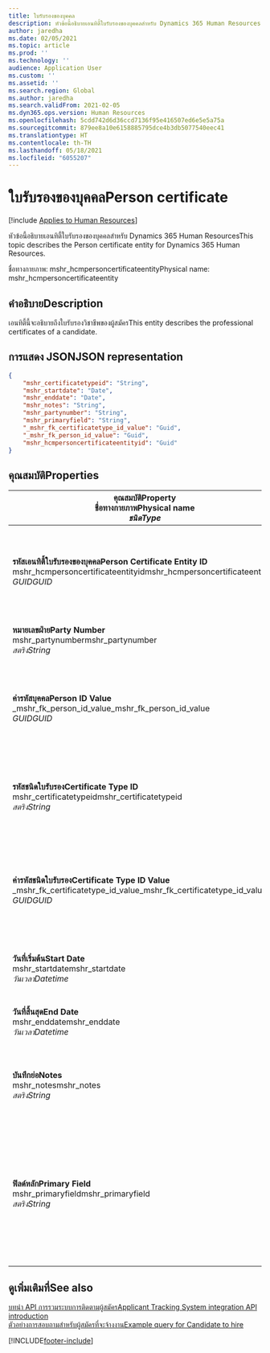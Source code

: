 ```yaml
---
title: ใบรับรองของบุคคล
description: หัวข้อนี้อธิบายเอนทิตี้ใบรับรองของบุคคลสำหรับ Dynamics 365 Human Resources
author: jaredha
ms.date: 02/05/2021
ms.topic: article
ms.prod: ''
ms.technology: ''
audience: Application User
ms.custom: ''
ms.assetid: ''
ms.search.region: Global
ms.author: jaredha
ms.search.validFrom: 2021-02-05
ms.dyn365.ops.version: Human Resources
ms.openlocfilehash: 5cdd742d6d36ccd7136f95e416507ed6e5e5a75a
ms.sourcegitcommit: 879ee8a10e6158885795dce4b3db5077540eec41
ms.translationtype: HT
ms.contentlocale: th-TH
ms.lasthandoff: 05/18/2021
ms.locfileid: "6055207"
---
```

# <a name="person-certificate"></a><span data-ttu-id="ae1fe-103">ใบรับรองของบุคคล</span><span class="sxs-lookup"><span data-stu-id="ae1fe-103">Person certificate</span></span>

[!include [Applies to Human Resources](../includes/applies-to-hr.md)]

<span data-ttu-id="ae1fe-104">หัวข้อนี้อธิบายเอนทิตี้ใบรับรองของบุคคลสำหรับ Dynamics 365 Human Resources</span><span class="sxs-lookup"><span data-stu-id="ae1fe-104">This topic describes the Person certificate entity for Dynamics 365 Human Resources.</span></span>

<span data-ttu-id="ae1fe-105">ชื่อทางกายภาพ: mshr_hcmpersoncertificateentity</span><span class="sxs-lookup"><span data-stu-id="ae1fe-105">Physical name: mshr_hcmpersoncertificateentity</span></span>

## <a name="description"></a><span data-ttu-id="ae1fe-106">คำอธิบาย</span><span class="sxs-lookup"><span data-stu-id="ae1fe-106">Description</span></span>

<span data-ttu-id="ae1fe-107">เอนทิตี้นี้จะอธิบายถึงใบรับรองวิชาชีพของผู้สมัคร</span><span class="sxs-lookup"><span data-stu-id="ae1fe-107">This entity describes the professional certificates of a candidate.</span></span>

## <a name="json-representation"></a><span data-ttu-id="ae1fe-108">การแสดง JSON</span><span class="sxs-lookup"><span data-stu-id="ae1fe-108">JSON representation</span></span>

```json
{
    "mshr_certificatetypeid": "String",
    "mshr_startdate": "Date",
    "mshr_enddate": "Date",
    "mshr_notes": "String",
    "mshr_partynumber": "String",
    "mshr_primaryfield": "String",
    "_mshr_fk_certificatetype_id_value": "Guid",
    "_mshr_fk_person_id_value": "Guid",
    "mshr_hcmpersoncertificateentityid": "Guid"
}
```

## <a name="properties"></a><span data-ttu-id="ae1fe-109">คุณสมบัติ</span><span class="sxs-lookup"><span data-stu-id="ae1fe-109">Properties</span></span>

| <span data-ttu-id="ae1fe-110">คุณสมบัติ</span><span class="sxs-lookup"><span data-stu-id="ae1fe-110">Property</span></span><br><span data-ttu-id="ae1fe-111">**ชื่อทางกายภาพ**</span><span class="sxs-lookup"><span data-stu-id="ae1fe-111">**Physical name**</span></span><br><span data-ttu-id="ae1fe-112">**_ชนิด_**</span><span class="sxs-lookup"><span data-stu-id="ae1fe-112">**_Type_**</span></span> | <span data-ttu-id="ae1fe-113">ใช้</span><span class="sxs-lookup"><span data-stu-id="ae1fe-113">Use</span></span> | <span data-ttu-id="ae1fe-114">คำอธิบาย</span><span class="sxs-lookup"><span data-stu-id="ae1fe-114">Description</span></span> |
| --- | --- | --- |
| <span data-ttu-id="ae1fe-115">**รหัสเอนทิตี้ใบรับรองของบุคคล**</span><span class="sxs-lookup"><span data-stu-id="ae1fe-115">**Person Certificate Entity ID**</span></span><br><span data-ttu-id="ae1fe-116">mshr_hcmpersoncertificateentityid</span><span class="sxs-lookup"><span data-stu-id="ae1fe-116">mshr_hcmpersoncertificateentityid</span></span><br><span data-ttu-id="ae1fe-117">*GUID*</span><span class="sxs-lookup"><span data-stu-id="ae1fe-117">*GUID*</span></span> | <span data-ttu-id="ae1fe-118">อ่านอย่างเดียว</span><span class="sxs-lookup"><span data-stu-id="ae1fe-118">Read-only</span></span><br><span data-ttu-id="ae1fe-119">จำเป็นต้องระบุ</span><span class="sxs-lookup"><span data-stu-id="ae1fe-119">Required</span></span> | <span data-ttu-id="ae1fe-120">ตัวระบุเฉพาะที่ระบบสร้างขึ้นสำหรับเรกคอร์ดเอนทิตี้ใบรับรองของบุคคล</span><span class="sxs-lookup"><span data-stu-id="ae1fe-120">System-generated unique identifier for the person certificate entity record.</span></span> |
| <span data-ttu-id="ae1fe-121">**หมายเลขฝ่าย**</span><span class="sxs-lookup"><span data-stu-id="ae1fe-121">**Party Number**</span></span><br><span data-ttu-id="ae1fe-122">mshr_partynumber</span><span class="sxs-lookup"><span data-stu-id="ae1fe-122">mshr_partynumber</span></span><br><span data-ttu-id="ae1fe-123">*สตริง*</span><span class="sxs-lookup"><span data-stu-id="ae1fe-123">*String*</span></span> | <span data-ttu-id="ae1fe-124">อ่าน/เขียน</span><span class="sxs-lookup"><span data-stu-id="ae1fe-124">Read/write</span></span><br><span data-ttu-id="ae1fe-125">จำเป็นต้องระบุ</span><span class="sxs-lookup"><span data-stu-id="ae1fe-125">Required</span></span> | <span data-ttu-id="ae1fe-126">รหัสฝ่าย (บุคคล) ของผู้สมัคร</span><span class="sxs-lookup"><span data-stu-id="ae1fe-126">The party (person) ID of the candidate.</span></span> |
| <span data-ttu-id="ae1fe-127">**ค่ารหัสบุคคล**</span><span class="sxs-lookup"><span data-stu-id="ae1fe-127">**Person ID Value**</span></span><br><span data-ttu-id="ae1fe-128">_mshr_fk_person_id_value</span><span class="sxs-lookup"><span data-stu-id="ae1fe-128">_mshr_fk_person_id_value</span></span><br><span data-ttu-id="ae1fe-129">*GUID*</span><span class="sxs-lookup"><span data-stu-id="ae1fe-129">*GUID*</span></span> | <span data-ttu-id="ae1fe-130">อ่านอย่างเดียว</span><span class="sxs-lookup"><span data-stu-id="ae1fe-130">Read-only</span></span><br><span data-ttu-id="ae1fe-131">จำเป็นต้องระบุ</span><span class="sxs-lookup"><span data-stu-id="ae1fe-131">Required</span></span><br><span data-ttu-id="ae1fe-132">คีย์นอก: mshr_dirpersonentityid ของ mshr_dirpersonentity</span><span class="sxs-lookup"><span data-stu-id="ae1fe-132">Foreign key: mshr_dirpersonentityid of mshr_dirpersonentity</span></span> | <span data-ttu-id="ae1fe-133">ตัวระบุเฉพาะที่ระบบสร้างขึ้นของเรกคอร์ดเอนทิตี้ฝ่าย (บุคคล)</span><span class="sxs-lookup"><span data-stu-id="ae1fe-133">The system-generated identifier of the party (person) entity record.</span></span> |
| <span data-ttu-id="ae1fe-134">**รหัสชนิดใบรับรอง**</span><span class="sxs-lookup"><span data-stu-id="ae1fe-134">**Certificate Type ID**</span></span><br><span data-ttu-id="ae1fe-135">mshr_certificatetypeid</span><span class="sxs-lookup"><span data-stu-id="ae1fe-135">mshr_certificatetypeid</span></span><br><span data-ttu-id="ae1fe-136">*สตริง*</span><span class="sxs-lookup"><span data-stu-id="ae1fe-136">*String*</span></span> | <span data-ttu-id="ae1fe-137">อ่าน/เขียน</span><span class="sxs-lookup"><span data-stu-id="ae1fe-137">Read/write</span></span><br><span data-ttu-id="ae1fe-138">จำเป็นต้องระบุ</span><span class="sxs-lookup"><span data-stu-id="ae1fe-138">Required</span></span> |  <span data-ttu-id="ae1fe-139">ตัวระบุของชนิดใบรับรองที่กําหนดในทรัพยากรบุคคล</span><span class="sxs-lookup"><span data-stu-id="ae1fe-139">The identifier of the certificate type defined in Human Resources.</span></span> |
| <span data-ttu-id="ae1fe-140">**ค่ารหัสชนิดใบรับรอง**</span><span class="sxs-lookup"><span data-stu-id="ae1fe-140">**Certificate Type ID Value**</span></span><br><span data-ttu-id="ae1fe-141">_mshr_fk_certificatetype_id_value</span><span class="sxs-lookup"><span data-stu-id="ae1fe-141">_mshr_fk_certificatetype_id_value</span></span><br><span data-ttu-id="ae1fe-142">*GUID*</span><span class="sxs-lookup"><span data-stu-id="ae1fe-142">*GUID*</span></span> | <span data-ttu-id="ae1fe-143">อ่านอย่างเดียว</span><span class="sxs-lookup"><span data-stu-id="ae1fe-143">Read-only</span></span><br><span data-ttu-id="ae1fe-144">จำเป็นต้องระบุ</span><span class="sxs-lookup"><span data-stu-id="ae1fe-144">Required</span></span><br><span data-ttu-id="ae1fe-145">คีย์นอก: mshr_hcmcertificatetypeentityid ของ mshr_hcmcertificatetypeentity</span><span class="sxs-lookup"><span data-stu-id="ae1fe-145">Foreign key: mshr_hcmcertificatetypeentityid of mshr_hcmcertificatetypeentity</span></span> | <span data-ttu-id="ae1fe-146">ตัวระบุเฉพาะที่ระบบสร้างขึ้นของชนิดใบรับรองในเอนทิตี้ที่เกี่ยวข้อง</span><span class="sxs-lookup"><span data-stu-id="ae1fe-146">System-generated unique identifier of the certificate type in the associated entity.</span></span> |
| <span data-ttu-id="ae1fe-147">**วันที่เริ่มต้น**</span><span class="sxs-lookup"><span data-stu-id="ae1fe-147">**Start Date**</span></span><br><span data-ttu-id="ae1fe-148">mshr_startdate</span><span class="sxs-lookup"><span data-stu-id="ae1fe-148">mshr_startdate</span></span><br><span data-ttu-id="ae1fe-149">*วันเวลา*</span><span class="sxs-lookup"><span data-stu-id="ae1fe-149">*Datetime*</span></span> | <span data-ttu-id="ae1fe-150">อ่าน/เขียน</span><span class="sxs-lookup"><span data-stu-id="ae1fe-150">Read/write</span></span><br><span data-ttu-id="ae1fe-151">จำเป็นต้องระบุ</span><span class="sxs-lookup"><span data-stu-id="ae1fe-151">Required</span></span> | <span data-ttu-id="ae1fe-152">วันที่ที่ใบรับรองได้รับการออก</span><span class="sxs-lookup"><span data-stu-id="ae1fe-152">The date at which the certificate was issued.</span></span> |
| <span data-ttu-id="ae1fe-153">**วันที่สิ้นสุด**</span><span class="sxs-lookup"><span data-stu-id="ae1fe-153">**End Date**</span></span><br><span data-ttu-id="ae1fe-154">mshr_enddate</span><span class="sxs-lookup"><span data-stu-id="ae1fe-154">mshr_enddate</span></span><br><span data-ttu-id="ae1fe-155">*วันเวลา*</span><span class="sxs-lookup"><span data-stu-id="ae1fe-155">*Datetime*</span></span> | <span data-ttu-id="ae1fe-156">อ่าน/เขียน</span><span class="sxs-lookup"><span data-stu-id="ae1fe-156">Read/write</span></span><br><span data-ttu-id="ae1fe-157">ไม่จำเป็นต้องระบุ</span><span class="sxs-lookup"><span data-stu-id="ae1fe-157">Optional</span></span> | <span data-ttu-id="ae1fe-158">วันที่ที่ใบรับรองจะหมดอายุ</span><span class="sxs-lookup"><span data-stu-id="ae1fe-158">The date at which the certificate will expire.</span></span> |
| <span data-ttu-id="ae1fe-159">**บันทึกย่อ**</span><span class="sxs-lookup"><span data-stu-id="ae1fe-159">**Notes**</span></span><br><span data-ttu-id="ae1fe-160">mshr_notes</span><span class="sxs-lookup"><span data-stu-id="ae1fe-160">mshr_notes</span></span><br><span data-ttu-id="ae1fe-161">*สตริง*</span><span class="sxs-lookup"><span data-stu-id="ae1fe-161">*String*</span></span> | <span data-ttu-id="ae1fe-162">อ่าน/เขียน</span><span class="sxs-lookup"><span data-stu-id="ae1fe-162">Read/write</span></span><br><span data-ttu-id="ae1fe-163">ไม่จำเป็นต้องระบุ</span><span class="sxs-lookup"><span data-stu-id="ae1fe-163">Optional</span></span> | <span data-ttu-id="ae1fe-164">หมายเหตุที่ใช้โดยผู้จัดการการจ้างงานหรือผู้จัดหาบุคลากร</span><span class="sxs-lookup"><span data-stu-id="ae1fe-164">Notes for use by hiring managers and recruiters.</span></span> |
| <span data-ttu-id="ae1fe-165">**ฟิลด์หลัก**</span><span class="sxs-lookup"><span data-stu-id="ae1fe-165">**Primary Field**</span></span><br><span data-ttu-id="ae1fe-166">mshr_primaryfield</span><span class="sxs-lookup"><span data-stu-id="ae1fe-166">mshr_primaryfield</span></span><br><span data-ttu-id="ae1fe-167">*สตริง*</span><span class="sxs-lookup"><span data-stu-id="ae1fe-167">*String*</span></span> | <span data-ttu-id="ae1fe-168">อ่านอย่างเดียว</span><span class="sxs-lookup"><span data-stu-id="ae1fe-168">Read-only</span></span><br><span data-ttu-id="ae1fe-169">จำเป็นต้องระบุ</span><span class="sxs-lookup"><span data-stu-id="ae1fe-169">Required</span></span> |  <span data-ttu-id="ae1fe-170">ฟิลด์ที่จะใช้เป็นตัวระบุของเรกคอร์ดเอนทิตี้</span><span class="sxs-lookup"><span data-stu-id="ae1fe-170">Field to be used as an identifier of the entity record.</span></span> <span data-ttu-id="ae1fe-171">ชุดของหมายเลขฝ่าย รหัสชนิดใบรับรองและวันที่เริ่มต้น</span><span class="sxs-lookup"><span data-stu-id="ae1fe-171">Combination of party number, certificate type ID, and start date.</span></span> |

## <a name="see-also"></a><span data-ttu-id="ae1fe-172">ดูเพิ่มเติมที่</span><span class="sxs-lookup"><span data-stu-id="ae1fe-172">See also</span></span>

[<span data-ttu-id="ae1fe-173">บทนํา API การรวมระบบการติดตามผู้สมัคร</span><span class="sxs-lookup"><span data-stu-id="ae1fe-173">Applicant Tracking System integration API introduction</span></span>](hr-admin-integration-ats-api-introduction.md)<br>
[<span data-ttu-id="ae1fe-174">ตัวอย่างการสอบถามสำหรับผู้สมัครที่จะจ้างงาน</span><span class="sxs-lookup"><span data-stu-id="ae1fe-174">Example query for Candidate to hire</span></span>](hr-admin-integration-ats-api-candidate-to-hire-example-query.md)



[!INCLUDE[footer-include](../includes/footer-banner.md)]